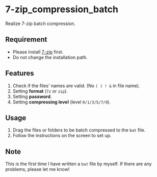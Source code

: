 # 7-zip_compression_batch
Realize 7-zip batch compression.

## Requirement
- Please install [7-zip](https://www.developershome.com/7-zip/) first.
- Do not change the installation path.

## Features
1. Check if the files' names are valid. (No ``( ) ! &`` in file name).
2. Setting **format** (`7z` or `zip`).
3. Setting **password**.
4. Setting **compressing level** (level `0/1/3/5/7/9`).

## Usage
1. Drag the files or folders to be batch compressed to the `bat` file.
2. Follow the instructions on the screen to set up.

## Note
This is the first time I have written a `bat` file by myself. If there are any problems, please let me know!
